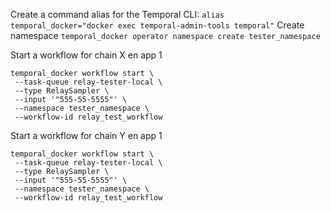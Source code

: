 Create a command alias for the Temporal CLI:
`alias temporal_docker="docker exec temporal-admin-tools temporal"`
Create namespace
`temporal_docker operator namespace create tester_namespace`


Start a workflow for chain X en app 1
```
temporal_docker workflow start \
 --task-queue relay-tester-local \
 --type RelaySampler \
 --input '"555-55-5555"' \
 --namespace tester_namespace \
 --workflow-id relay_test_workflow
```

Start a workflow for chain Y en app 1
```
temporal_docker workflow start \
 --task-queue relay-tester-local \
 --type RelaySampler \
 --input '"555-55-5555"' \
 --namespace tester_namespace \
 --workflow-id relay_test_workflow
```